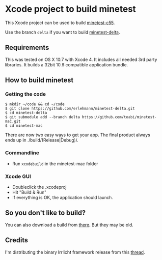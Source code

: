 # Xcode project to build minetest

This Xcode project can be used to build [minetest-c55](https://bitbucket.org/celeron55/minetest).

Use the branch `delta` if you want to build [minetest-delta](https://github.com/erlehmann/minetest-delta).

## Requirements

This was tested on OS X 10.7 with Xcode 4. It includes all needed 3rd party libraries.
It builds a 32bit 10.6 compatible application bundle.

## How to build minetest

### Getting the code

	$ mkdir ~/code && cd ~/code
	$ git clone https://github.com/erlehmann/minetest-delta.git
	$ cd minetest-delta
	$ git submodule add --branch delta https://github.com/toabi/minetest-mac.git
	$ cd minetest-mac

There are now two easy ways to get your app. The final product always ends up in ./build/(Release|Debug)/.

### Commandline

* Run `xcodebuild` in the minetest-mac folder

### Xcode GUI

* Doubleclick the .xcodeproj
* Hit "Build & Run"
* If everything is OK, the application should launch.

## So you don't like to build?

You can also download a build from [there](https://github.com/toabi/minetest-mac/downloads). But they may be old.

## Credits

I'm distributing the binary Irrlicht framework release from this [thread](http://irrlicht.sourceforge.net/phpBB2/viewtopic.php?t=42601).

